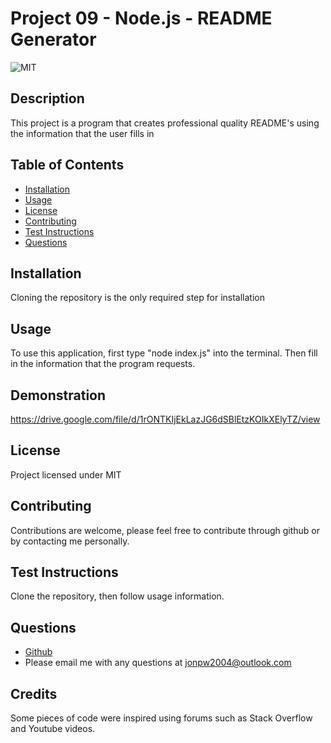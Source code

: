 # Project 09 - Node.js - README Generator
  ![MIT](https://img.shields.io/badge/license-MIT-blue)

  ## Description

  This project is a program that creates professional quality README's using the information that the user fills in

  ## Table of Contents

  * [Installation](#installation)
  * [Usage](#usage)
  * [License](#license)
  * [Contributing](#contributing)
  * [Test Instructions](#test-instructions)
  * [Questions](#questions)

  ## Installation

  Cloning the repository is the only required step for installation

  ## Usage

  To use this application, first type "node index.js" into the terminal. Then fill in the information that the program requests.

  ## Demonstration

  https://drive.google.com/file/d/1rONTKIjEkLazJG6dSBlEtzKOIkXElyTZ/view

  ## License

  Project licensed under MIT

  ## Contributing

  Contributions are welcome, please feel free to contribute through github or by contacting me personally.

  ## Test Instructions

  Clone the repository, then follow usage information.

  ## Questions

  * [Github](https://github.com/Sohzo)
  * Please email me with any questions at jonpw2004@outlook.com

  ## Credits

  Some pieces of code were inspired using forums such as Stack Overflow and Youtube videos.


